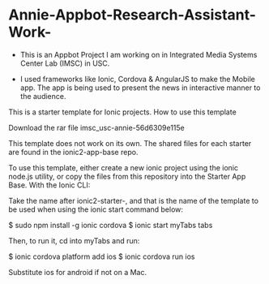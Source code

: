 # Annie-Appbot-Research-Assistant-Work-


* This is an Appbot Project I am working on in Integrated Media Systems Center Lab (IMSC) in USC.

* I used frameworks like Ionic, Cordova & AngularJS to make the Mobile app. The app is being used to present the news in interactive manner to the audience.




This is a starter template for Ionic projects.
How to use this template

Download the rar file imsc_usc-annie-56d6309e115e

This template does not work on its own. The shared files for each starter are found in the ionic2-app-base repo.

To use this template, either create a new ionic project using the ionic node.js utility, or copy the files from this repository into the Starter App Base.
With the Ionic CLI:

Take the name after ionic2-starter-, and that is the name of the template to be used when using the ionic start command below:

$ sudo npm install -g ionic cordova
$ ionic start myTabs tabs

Then, to run it, cd into myTabs and run:

$ ionic cordova platform add ios
$ ionic cordova run ios

Substitute ios for android if not on a Mac.
